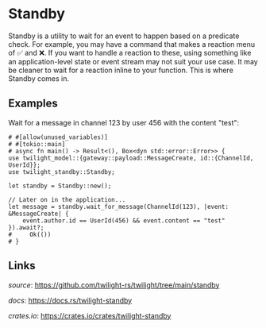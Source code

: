 # Standby

Standby is a utility to wait for an event to happen based on a predicate check.
For example, you may have a command that makes a reaction menu of ✅ and ❌. If
you want to handle a reaction to these, using something like an
application-level state or event stream may not suit your use case. It may be
cleaner to wait for a reaction inline to your function. This is where Standby
comes in.

## Examples

Wait for a message in channel 123 by user 456 with the content "test":

```rust,no_run
# #[allow(unused_variables)]
# #[tokio::main]
# async fn main() -> Result<(), Box<dyn std::error::Error>> {
use twilight_model::{gateway::payload::MessageCreate, id::{ChannelId, UserId}};
use twilight_standby::Standby;

let standby = Standby::new();

// Later on in the application...
let message = standby.wait_for_message(ChannelId(123), |event: &MessageCreate| {
    event.author.id == UserId(456) && event.content == "test"
}).await?;
#     Ok(())
# }
```

## Links

*source*: <https://github.com/twilight-rs/twilight/tree/main/standby>

*docs*: <https://docs.rs/twilight-standby>

*crates.io*: <https://crates.io/crates/twilight-standby>
